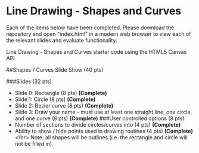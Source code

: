 # Line Drawing - Shapes and Curves

Each of the items below have been completed. Please download the repository and open "index.html" in a modern web browser to view each of the relevant slides and evaluate functionality.

Line Drawing - Shapes and Curves starter code using the HTML5 Canvas API

##Shapes / Curves Slide Show (40 pts)

###Slides (32 pts)
- Slide 0: Rectangle (8 pts) **(Complete)**
- Slide 1: Circle (8 pts) **(Complete)**
- Slide 2: Bezier curve (8 pts) **(Complete)**
- Slide 3: Draw your name - must use at least one straight line, one circle, and one curve (8 pts) **(Complete)**
###User controlled options (8 pts)
- Number of sections to divide circles/curves into (4 pts) **(Complete)**
- Ability to show / hide points used in drawing routines (4 pts) **(Complete)**
<\br>
Note: all shapes will be outlines (i.e. the rectangle and circle will not be filled in).
